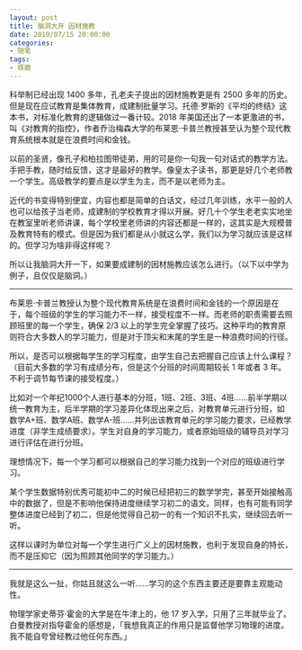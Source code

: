 ```yaml
---
layout: post
title: 脑洞大开 因材施教
date: 2019/07/15 20:00:00
categories:
- 随笔
tags:
- 琢磨
---
```


科举制已经出现 1400 多年，孔老夫子提出的因材施教更是有 2500 多年的历史。但是现在应试教育是集体教育，成建制批量学习。托德·罗斯的《平均的终结》这本书，对标准化教育的逻辑做过一番计较。2018 年美国还出了一本更激进的书，叫《对教育的指控》，作者乔治梅森大学的布莱恩·卡普兰教授甚至认为整个现代教育系统根本就是在浪费时间和金钱。

以前的圣贤，像孔子和柏拉图带徒弟，用的可是你一句我一句对话式的教学方法。手把手教，随时给反馈，这才是最好的教学。像皇太子读书，那更是好几个老师教一个学生。高级教学的要点是以学生为主，而不是以老师为主。

近代的书变得特别便宜，内容也都是简单的白话文，经过几年训练，水平一般的人也可以给孩子当老师，成建制的学校教育才得以开展。好几十个学生老老实实地坐在教室里听老师讲课，每个学校里老师讲的内容还都是一样的，这其实是大规模普及教育特有的模式。但是因为我们都是从小就这么学，我们以为学习就应该是这样的。但学习为啥非得这样呢？

所以让我脑洞大开一下，如果要成建制的因材施教应该怎么进行。（以下以中学为例子，且仅仅是脑洞。）

---

布莱恩·卡普兰教授认为整个现代教育系统是在浪费时间和金钱的一个原因是在于，每个班级的学生的学习能力不一样，接受程度不一样。而老师的职责需要去照顾班里的每一个学生，确保 2/3 以上的学生完全掌握了技巧。这种平均的教育原则符合大多数人的学习能力，但是对于顶尖和末尾的学生是一种浪费时间的行径。

所以，是否可以根据每学生的学习程度，由学生自己去把握自己应该上什么课程？（目前大多数的学习有成绩分布，但是这个分班的时间周期较长 1 年或者 3 年。不利于调节每节课的接受程度。）

比如对一个年纪1000个人进行基本的分班，1班、2班、3班、4班……前半学期以统一教育为主，后半学期的学习差异化体现出来之后，对教育单元进行分班，如 数学A+班、数学A班、数学A-班……并列出该教育单元的学习能力要求，已经教学进度（非学生成绩要求）。学生对自身的学习能力，或者原始班级的辅导员对学习进行评估在进行分班。

理想情况下，每一个学习都可以根据自己的学习能力找到一个对应的班级进行学习。

某个学生数据特别优秀可能初中二的时候已经把初三的数学学完，甚至开始接触高中的数据了，但是不影响他保持进度继续学习初二的语文。同样，也有可能有同学整体进度已经到了初二，但是他觉得自己初一的有一个知识不扎实，继续回去听一听。

这样以课时为单位对每一个学生进行广义上的因材施教，也利于发现自身的特长，而不是压抑它（因为照顾其他同学的学习能力。）

---

我就是这么一扯，你姑且就这么一听……学习的这个东西主要还是要靠主观能动性。

物理学家史蒂芬·霍金的大学是在牛津上的，他 17 岁入学，只用了三年就毕业了。白曼教授对指导霍金的感想是，「我想我真正的作用只是监督他学习物理的进度。我不能自夸曾经教过他任何东西。」